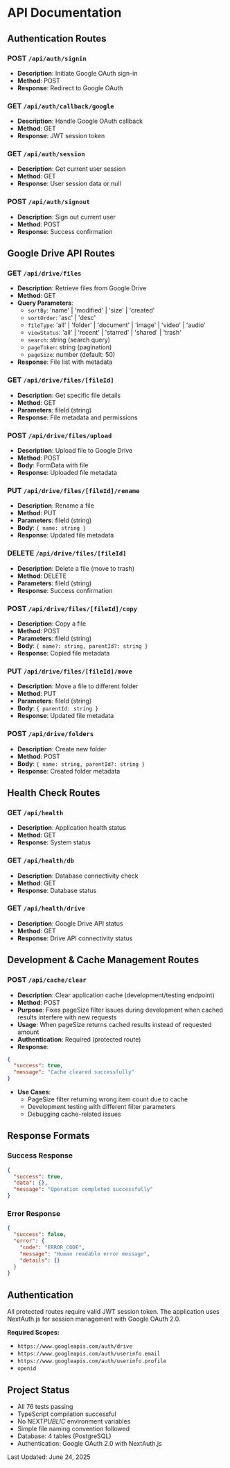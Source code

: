 # API Documentation

## Authentication Routes

### POST `/api/auth/signin`

- **Description**: Initiate Google OAuth sign-in
- **Method**: POST
- **Response**: Redirect to Google OAuth

### GET `/api/auth/callback/google`

- **Description**: Handle Google OAuth callback
- **Method**: GET
- **Response**: JWT session token

### GET `/api/auth/session`

- **Description**: Get current user session
- **Method**: GET
- **Response**: User session data or null

### POST `/api/auth/signout`

- **Description**: Sign out current user
- **Method**: POST
- **Response**: Success confirmation

## Google Drive API Routes

### GET `/api/drive/files`

- **Description**: Retrieve files from Google Drive
- **Method**: GET
- **Query Parameters**:
  - `sortBy`: 'name' | 'modified' | 'size' | 'created'
  - `sortOrder`: 'asc' | 'desc'
  - `fileType`: 'all' | 'folder' | 'document' | 'image' | 'video' | 'audio'
  - `viewStatus`: 'all' | 'recent' | 'starred' | 'shared' | 'trash'
  - `search`: string (search query)
  - `pageToken`: string (pagination)
  - `pageSize`: number (default: 50)
- **Response**: File list with metadata

### GET `/api/drive/files/[fileId]`

- **Description**: Get specific file details
- **Method**: GET
- **Parameters**: fileId (string)
- **Response**: File metadata and permissions

### POST `/api/drive/files/upload`

- **Description**: Upload file to Google Drive
- **Method**: POST
- **Body**: FormData with file
- **Response**: Uploaded file metadata

### PUT `/api/drive/files/[fileId]/rename`

- **Description**: Rename a file
- **Method**: PUT
- **Parameters**: fileId (string)
- **Body**: `{ name: string }`
- **Response**: Updated file metadata

### DELETE `/api/drive/files/[fileId]`

- **Description**: Delete a file (move to trash)
- **Method**: DELETE
- **Parameters**: fileId (string)
- **Response**: Success confirmation

### POST `/api/drive/files/[fileId]/copy`

- **Description**: Copy a file
- **Method**: POST
- **Parameters**: fileId (string)
- **Body**: `{ name?: string, parentId?: string }`
- **Response**: Copied file metadata

### PUT `/api/drive/files/[fileId]/move`

- **Description**: Move a file to different folder
- **Method**: PUT
- **Parameters**: fileId (string)
- **Body**: `{ parentId: string }`
- **Response**: Updated file metadata

### POST `/api/drive/folders`

- **Description**: Create new folder
- **Method**: POST
- **Body**: `{ name: string, parentId?: string }`
- **Response**: Created folder metadata

## Health Check Routes

### GET `/api/health`

- **Description**: Application health status
- **Method**: GET
- **Response**: System status

### GET `/api/health/db`

- **Description**: Database connectivity check
- **Method**: GET
- **Response**: Database status

### GET `/api/health/drive`

- **Description**: Google Drive API status
- **Method**: GET
- **Response**: Drive API connectivity status

## Development & Cache Management Routes

### POST `/api/cache/clear`

- **Description**: Clear application cache (development/testing endpoint)
- **Method**: POST
- **Purpose**: Fixes pageSize filter issues during development when cached results interfere with new requests
- **Usage**: When pageSize returns cached results instead of requested amount
- **Authentication**: Required (protected route)
- **Response**: 
```json
{
  "success": true, 
  "message": "Cache cleared successfully"
}
```
- **Use Cases**:
  - PageSize filter returning wrong item count due to cache
  - Development testing with different filter parameters
  - Debugging cache-related issues

## Response Formats

### Success Response

```json
{
  "success": true,
  "data": {},
  "message": "Operation completed successfully"
}
```

### Error Response

```json
{
  "success": false,
  "error": {
    "code": "ERROR_CODE",
    "message": "Human readable error message",
    "details": {}
  }
}
```

## Authentication

All protected routes require valid JWT session token. The application uses NextAuth.js for session management with Google OAuth 2.0.

**Required Scopes:**

- `https://www.googleapis.com/auth/drive`
- `https://www.googleapis.com/auth/userinfo.email`
- `https://www.googleapis.com/auth/userinfo.profile`
- `openid`

## Project Status

- All 76 tests passing
- TypeScript compilation successful
- No NEXT*PUBLIC* environment variables
- Simple file naming convention followed
- Database: 4 tables (PostgreSQL)
- Authentication: Google OAuth 2.0 with NextAuth.js

Last Updated: June 24, 2025
